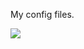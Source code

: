 My config files.

<img src="https://cloud.githubusercontent.com/assets/9126138/14305933/f231e86e-fb7e-11e5-8cb1-0e93d6cc0ce7.png">
